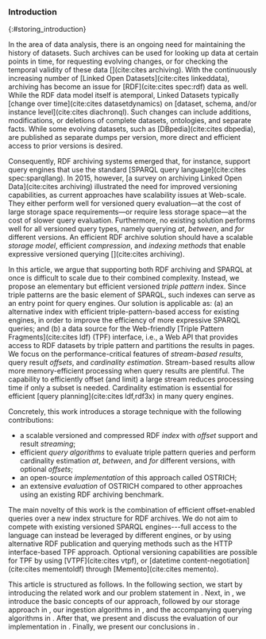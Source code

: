 ### Introduction
{:#storing_introduction}

In the area of data analysis,
there is an ongoing need for maintaining the history of datasets.
Such archives can be used for looking up data at certain points in time,
for requesting evolving changes,
or for checking the temporal validity of these data [](cite:cites archiving).
With the continuously increasing number of [Linked Open Datasets](cite:cites linkeddata),
archiving has become an issue for [RDF](cite:cites spec:rdf) data as well.
While the RDF data model itself is atemporal, Linked Datasets typically [change over time](cite:cites datasetdynamics) on
[dataset, schema, and/or instance level](cite:cites diachronql).
Such changes can include additions,
modifications, or deletions of complete datasets, ontologies, and separate facts.
While some evolving datasets, such as [DBpedia](cite:cites dbpedia),
are published as separate dumps per version,
more direct and efficient access to prior versions is desired.

Consequently,
RDF archiving systems emerged that, for instance, support query engines that use the standard [SPARQL query language](cite:cites spec:sparqllang).
In 2015, however, [a survey on archiving Linked Open Data](cite:cites archiving) illustrated the need for improved versioning capabilities,
as current approaches have scalability issues at Web-scale.
They either perform well for versioned query evaluation—at the cost of large storage space requirements—or
require less storage space—at the cost of slower query evaluation.
Furthermore, no existing solution performs well for all versioned query types, namely querying *at*, *between*, and *for* different versions.
An efficient RDF archive solution should have a scalable *storage model*,
efficient *compression*, and *indexing methods* that enable expressive versioned querying [](cite:cites archiving).

In this article,
we argue that supporting both RDF archiving and SPARQL at once is difficult to scale due to their combined complexity.
Instead, we propose an elementary but efficient versioned _triple pattern_ index.
Since triple patterns are the basic element of SPARQL,
such indexes can serve as an entry point for query engines.
Our solution is applicable as:
(a) an alternative index with efficient triple-pattern-based access for existing engines, in order to improve the efficiency of more expressive SPARQL queries; and
(b) a data source for the Web-friendly [Triple Pattern Fragments](cite:cites ldf) (TPF) interface, i.e.,
a Web API that provides access to RDF datasets by triple pattern and partitions the results in pages.
We focus on the performance-critical features of _stream-based results_, query result _offsets_, and _cardinality estimation_.
Stream-based results allow more memory-efficient processing when query results are plentiful.
The capability to efficiently offset (and limit) a large stream reduces processing time if only a subset is needed.
Cardinality estimation is essential for efficient [query planning](cite:cites ldf,rdf3x) in many query engines.

Concretely,
this work introduces a storage technique with the following contributions:

- a scalable versioned and compressed RDF *index* with *offset* support and result *streaming*;
- efficient *query algorithms* to evaluate triple pattern queries and perform cardinality estimation *at*, *between*, and *for* different versions, with optional *offsets*;
- an open-source *implementation* of this approach called OSTRICH;
- an extensive *evaluation* of OSTRICH compared to other approaches using an existing RDF archiving benchmark.

The main novelty of this work is the combination of efficient offset-enabled queries over a new index structure for RDF archives.
We do not aim to compete with existing versioned SPARQL engines---full access to the language can instead be leveraged by different engines,
or by using alternative RDF publication and querying methods such as the HTTP interface-based TPF approach.
Optional versioning capabilities are possible for TPF by using [VTPF](cite:cites vtpf),
or [datetime content-negotiation](cite:cites mementoldf) through [Memento](cite:cites memento).

This article is structured as follows.
In the following section, we start by introducing the related work and our problem statement in [](#storing_problem-statement).
Next, in [](#storing_fundamentals), we introduce the basic concepts of our approach,
followed by our storage approach in [](#storing_storage), our ingestion algorithms in [](#storing_ingestions),
and the accompanying querying algorithms in [](#storing_querying).
After that, we present and discuss the evaluation of our implementation in [](#storing_evaluation).
Finally, we present our conclusions in [](#storing_conclusions).
